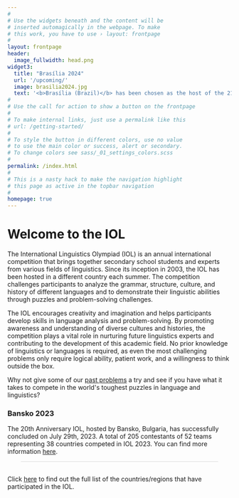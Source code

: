 ```yaml
---
#
# Use the widgets beneath and the content will be
# inserted automagically in the webpage. To make
# this work, you have to use › layout: frontpage
#
layout: frontpage
header:
  image_fullwidth: head.png
widget3:
  title: "Brasília 2024"
  url: '/upcoming/'
  image: brasilia2024.jpg
  text: '<b>Brasília (Brazil)</b> has been chosen as the host of the 21st International Linguistics Olympiad on July 2024. You can find more information <a href="/upcoming">here</a>.'
#
# Use the call for action to show a button on the frontpage
#
# To make internal links, just use a permalink like this
# url: /getting-started/
#
# To style the button in different colors, use no value
# to use the main color or success, alert or secondary.
# To change colors see sass/_01_settings_colors.scss
#
permalink: /index.html
#
# This is a nasty hack to make the navigation highlight
# this page as active in the topbar navigation
#
homepage: true
---
```

# Welcome to the IOL

The International Linguistics Olympiad (IOL) is an annual international competition that brings together secondary school students and experts from various fields of linguistics. Since its inception in 2003, the IOL has been hosted in a different country each summer. The competition challenges participants to analyze the grammar, structure, culture, and history of different languages and to demonstrate their linguistic abilities through puzzles and problem-solving challenges.

The IOL encourages creativity and imagination and helps participants develop skills in language analysis and problem-solving. By promoting awareness and understanding of diverse cultures and histories, the competition plays a vital role in nurturing future linguistics experts and contributing to the development of this academic field. No prior knowledge of linguistics or languages is required, as even the most challenging problems only require logical ability, patient work, and a willingness to think outside the box.

Why not give some of our [past problems](/problems/by_year/) a try and see if you have what it takes to compete in the world's toughest puzzles in language and linguistics?

### Bansko 2023
The 20th Anniversary IOL, hosted by Bansko, Bulgaria, has successfully concluded on July 29th, 2023. A total of 205 contestants of 52 teams representing 38 countries competed in IOL 2023. You can find more information <a href="/results/2023">here</a>.


<!-- <a href="/sponsorship/">
  ![Call for sponsors](/images/spons2.png)
</a> -->

<!-- ## Announcement (April 2nd, 2021)
From the Local Organizing Committee of the 18th IOL

Due to these unpredictable times and taking into account safety measures applied in Latvia, IOL 2021 will be held remotely, with no teams able to attend in person.
The exact amount of participation fees and registration deadlines will be determined in a week or two.

We thank you for the patience and look forward to having you online with us on July 19-23, when one of the most exciting events of the summer will take place! Opening and closing ceremonies will be streamed online, but for the individual and team competitions, teams must meet in a single location and will be invigilated by a person appointed by the Jury.

Local Organizing Committee (LOC) of the 18th IOL

#### Links to the older announcements
* [__March 22nd, 2021__](/news/notice/202102220000/)
* [__November 18th, 2020__](/news/notice/202011180000/)
* [__April 7th, 2020__](/news/notice/202004070000/)
 -->

<div class="infogram-embed" data-id="0f77507f-a368-444a-b809-5306c3cdf1cd" data-type="interactive" data-title="Countries/Regions of the IOL"></div><script>!function(e,i,n,s){var t="InfogramEmbeds",d=e.getElementsByTagName("script")[0];if(window[t]&&window[t].initialized)window[t].process&&window[t].process();else if(!e.getElementById(n)){var o=e.createElement("script");o.async=1,o.id=n,o.src="https://e.infogram.com/js/dist/embed-loader-min.js",d.parentNode.insertBefore(o,d)}}(document,0,"infogram-async");</script><div style="padding:8px 0;font-family:Arial!important;font-size:13px!important;line-height:15px!important;text-align:center;border-top:1px solid #dadada;margin:0 30px"></div>


Click [here](/results/by_country/) to find out the full list of the countries/regions that have participated in the IOL.
